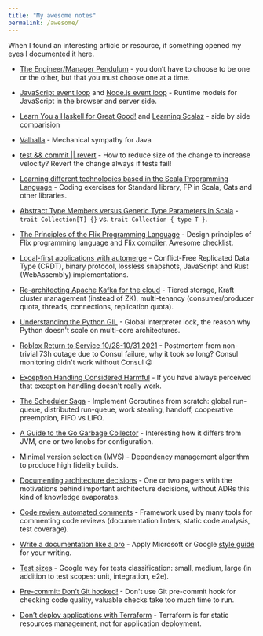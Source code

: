 ```yaml
---
title: "My awesome notes"
permalink: /awesome/
---
```


When I found an interesting article or resource, if something opened my eyes I documented it here.

* [The Engineer/Manager Pendulum](https://www.infoq.com/presentations/hands-on-coding-managers/) -
you don’t have to choose to be one or the other, but that you must choose one at a time.

* [JavaScript event loop](https://developer.mozilla.org/en-US/docs/Web/JavaScript/EventLoop)
and [Node.js event loop](https://nodejs.org/en/docs/guides/event-loop-timers-and-nexttick#what-is-the-event-loop) -
Runtime models for JavaScript in the browser and server side.

* [Learn You a Haskell for Great Good!](http://learnyouahaskell.com/chapters) and [Learning Scalaz](https://eed3si9n.com/learning-scalaz/) -
side by side comparision

* [Valhalla](https://openjdk.org/projects/valhalla/design-notes/state-of-valhalla/01-background) -
Mechanical sympathy for Java

* [test && commit || revert](https://medium.com/@kentbeck_7670/test-commit-revert-870bbd756864) -
How to reduce size of the change to increase velocity? Revert the change always if tests fail!

* [Learning different technologies based in the Scala Programming Language](https://www.scala-exercises.org) - Coding exercises for Standard library, FP in Scala, Cats and other libraries.

* [Abstract Type Members versus Generic Type Parameters in Scala](https://www.artima.com/weblogs/viewpost.jsp?thread=270195) - `trait Collection[T] {}` vs. `trait Collection { type T }`.

* [The Principles of the Flix Programming Language](https://flix.dev/principles/) -
  Design principles of Flix programming language and Flix compiler. Awesome checklist.

* [Local-first applications with automerge](https://youtu.be/I4aVMYhL8Pk) -
  Conflict-Free Replicated Data Type (CRDT), binary protocol, lossless snapshots, JavaScript and Rust (WebAssembly) implementations.

* [Re-architecting Apache Kafka for the cloud](https://youtu.be/ZSuoLgNWBRU) -
  Tiered storage, Kraft cluster management (instead of ZK), multi-tenancy (consumer/producer quota, threads, connections, replication quota).

* [Understanding the Python GIL](https://youtu.be/Obt-vMVdM8s) -
  Global interpreter lock, the reason why Python doesn't scale on multi-core architectures.

* [Roblox Return to Service 10/28-10/31 2021](https://blog.roblox.com/2022/01/roblox-return-to-service-10-28-10-31-2021/) -
  Postmortem from non-trivial 73h outage due to Consul failure, why it took so long?
  Consul monitoring didn't work without Consul 😜

* [Exception Handling Considered Harmful](https://www.lighterra.com/papers/exceptionsharmful/) -
  If you have always perceived that exception handling doesn't really work.

* [The Scheduler Saga](https://youtu.be/YHRO5WQGh0k) -
  Implement Goroutines from scratch: global run-queue, distributed run-queue, work stealing, handoff, cooperative preemption, FIFO vs LIFO.

* [A Guide to the Go Garbage Collector](https://go.dev/doc/gc-guide) -
  Interesting how it differs from JVM, one or two knobs for configuration.

* [Minimal version selection (MVS)](https://research.swtch.com/vgo-mvs) -
  Dependency management algorithm to produce high fidelity builds.

* [Documenting architecture decisions](https://cognitect.com/blog/2011/11/15/documenting-architecture-decisions) -
  One or two pagers with the motivations behind important architecture decisions, without ADRs this kind of knowledge evaporates.

* [Code review automated comments](https://github.com/reviewdog/reviewdog) -
  Framework used by many tools for commenting code reviews (documentation linters, static code analysis, test coverage).

* [Write a documentation like a pro](https://vale.sh) -
  Apply Microsoft or Google [style guide](https://github.com/errata-ai/packages) for your writing.

* [Test sizes](https://testing.googleblog.com/2010/12/test-sizes.html) -
  Google way for tests classification: small, medium, large (in addition to test scopes: unit, integration, e2e).

* [Pre-commit: Don’t Git hooked!](https://www.thoughtworks.com/insights/blog/pre-commit-don-t-git-hooked) -
  Don't use Git pre-commit hook for checking code quality, valuable checks take too much time to run.

* [Don’t deploy applications with Terraform](https://medium.com/google-cloud/dont-deploy-applications-with-terraform-2f4508a45987) -
  Terraform is for static resources management, not for application deployment.
